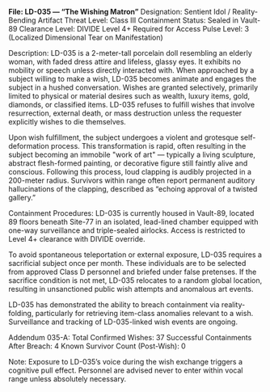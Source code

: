 **File: LD-035 — “The Wishing Matron”**
Designation: Sentient Idol / Reality-Bending Artifact
Threat Level: Class III
Containment Status: Sealed in Vault-89
Clearance Level: DIVIDE Level 4+ Required for Access
Pulse Level: 3 (Localized Dimensional Tear on Manifestation)

Description:
LD-035 is a 2-meter-tall porcelain doll resembling an elderly woman, with faded dress attire and lifeless, glassy eyes. It exhibits no mobility or speech unless directly interacted with. When approached by a subject willing to make a wish, LD-035 becomes animate and engages the subject in a hushed conversation. Wishes are granted selectively, primarily limited to physical or material desires such as wealth, luxury items, gold, diamonds, or classified items. LD-035 refuses to fulfill wishes that involve resurrection, external death, or mass destruction unless the requester explicitly wishes to die themselves.

Upon wish fulfillment, the subject undergoes a violent and grotesque self-deformation process. This transformation is rapid, often resulting in the subject becoming an immobile "work of art" — typically a living sculpture, abstract flesh-formed painting, or decorative figure still faintly alive and conscious. Following this process, loud clapping is audibly projected in a 200-meter radius. Survivors within range often report permanent auditory hallucinations of the clapping, described as “echoing approval of a twisted gallery.”

Containment Procedures:
LD-035 is currently housed in Vault-89, located 89 floors beneath Site-77 in an isolated, lead-lined chamber equipped with one-way surveillance and triple-sealed airlocks. Access is restricted to Level 4+ clearance with DIVIDE override.

To avoid spontaneous teleportation or external exposure, LD-035 requires a sacrificial subject once per month. These individuals are to be selected from approved Class D personnel and briefed under false pretenses. If the sacrifice condition is not met, LD-035 relocates to a random global location, resulting in unsanctioned public wish attempts and anomalous art events.

LD-035 has demonstrated the ability to breach containment via reality-folding, particularly for retrieving item-class anomalies relevant to a wish. Surveillance and tracking of LD-035-linked wish events are ongoing.

Addendum 035-A:
Total Confirmed Wishes: 37
Successful Containments After Breach: 4
Known Survivor Count (Post-Wish): 0

Note: Exposure to LD-035’s voice during the wish exchange triggers a cognitive pull effect. Personnel are advised never to enter within vocal range unless absolutely necessary.
